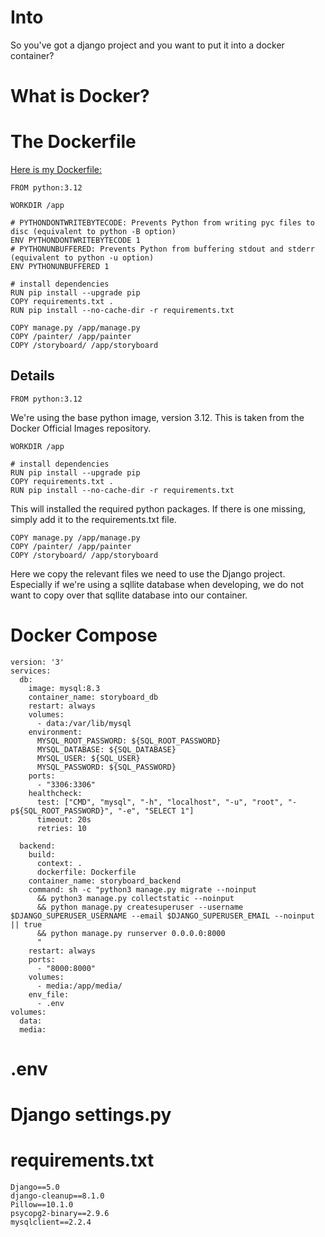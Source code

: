 


# Into
So you've got a django project and you want to put it into a docker container?

# What is Docker?

# The Dockerfile
[Here is my Dockerfile:](file:///d%3A/Projects/storyboard/Dockerfile)
```
FROM python:3.12

WORKDIR /app

# PYTHONDONTWRITEBYTECODE: Prevents Python from writing pyc files to disc (equivalent to python -B option)
ENV PYTHONDONTWRITEBYTECODE 1
# PYTHONUNBUFFERED: Prevents Python from buffering stdout and stderr (equivalent to python -u option)
ENV PYTHONUNBUFFERED 1

# install dependencies
RUN pip install --upgrade pip
COPY requirements.txt .
RUN pip install --no-cache-dir -r requirements.txt

COPY manage.py /app/manage.py
COPY /painter/ /app/painter
COPY /storyboard/ /app/storyboard
```


## Details
```
FROM python:3.12
```
We're using the base python image, version 3.12. This is taken from the Docker Official Images repository. 

```
WORKDIR /app
```

```
# install dependencies
RUN pip install --upgrade pip
COPY requirements.txt .
RUN pip install --no-cache-dir -r requirements.txt
```
This will installed the required python packages. If there is one missing, simply add it to the requirements.txt file.

```
COPY manage.py /app/manage.py
COPY /painter/ /app/painter
COPY /storyboard/ /app/storyboard
```
Here we copy the relevant files we need to use the Django project. Especially if we're using a sqllite database when developing, we do not want to copy over that sqllite database into our container.
# Docker Compose
```
version: '3'
services:
  db:
    image: mysql:8.3
    container_name: storyboard_db
    restart: always
    volumes:
      - data:/var/lib/mysql
    environment:
      MYSQL_ROOT_PASSWORD: ${SQL_ROOT_PASSWORD}
      MYSQL_DATABASE: ${SQL_DATABASE}
      MYSQL_USER: ${SQL_USER}
      MYSQL_PASSWORD: ${SQL_PASSWORD}
    ports:
      - "3306:3306"
    healthcheck:
      test: ["CMD", "mysql", "-h", "localhost", "-u", "root", "-p${SQL_ROOT_PASSWORD}", "-e", "SELECT 1"]
      timeout: 20s
      retries: 10
  
  backend:
    build: 
      context: .
      dockerfile: Dockerfile
    container_name: storyboard_backend
    command: sh -c "python3 manage.py migrate --noinput 
      && python3 manage.py collectstatic --noinput
      && python manage.py createsuperuser --username $DJANGO_SUPERUSER_USERNAME --email $DJANGO_SUPERUSER_EMAIL --noinput || true
      && python manage.py runserver 0.0.0.0:8000
      "
    restart: always
    ports:
      - "8000:8000"
    volumes:
      - media:/app/media/
    env_file:
      - .env
volumes:
  data:
  media:
```


# .env

# Django settings.py

# requirements.txt
```
Django==5.0
django-cleanup==8.1.0
Pillow==10.1.0
psycopg2-binary==2.9.6
mysqlclient==2.2.4
```

